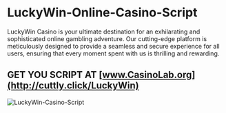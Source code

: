 # LuckyWin-Online-Casino-Script
LuckyWin Casino is your ultimate destination for an exhilarating and sophisticated online gambling adventure. Our cutting-edge platform is meticulously designed to provide a seamless and secure experience for all users, ensuring that every moment spent with us is thrilling and rewarding.

## GET YOU SCRIPT AT [www.CasinoLab.org](http://cuttly.click/LuckyWin)

![LuckyWin-Casino-Script](https://www.casinolab.org/storage/images/screenshots/01J0X0WVP5NKSCTVVYYB90KM0M.png)
